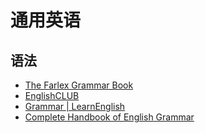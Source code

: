 # 通用英语

## 语法

- [The Farlex Grammar Book](https://www.thefreedictionary.com/The-Farlex-Grammar-Book.htm)
- [EnglishCLUB](https://www.englishclub.com/)
- [Grammar | LearnEnglish](https://learnenglish.britishcouncil.org/grammar)
- [Complete Handbook of English Grammar](https://www.learngrammar.net/english-grammar)
